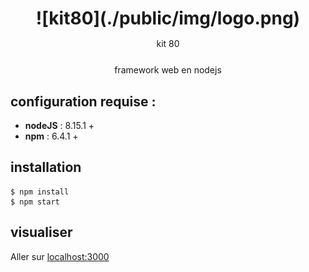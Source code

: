 <div style="max-width:960px; margin:0 auto">
<h1 style="text-align:center; margin-bottom:0px;">![kit80](./public/img/logo.png)</h1>
<p style="text-align:center; margin:15px 0 25px;">kit 80</p>
<div style="text-align:center; margin-bottom:25px;">framework web en nodejs</div>

## configuration requise :

- **nodeJS** : 8.15.1 +
- **npm** : 6.4.1 +

## installation

```
$ npm install
$ npm start
```

## visualiser

Aller sur [localhost:3000](http://localhost:3000)
</div>
